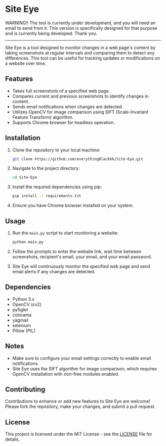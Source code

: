 # Site Eye
WARNING!! The tool is currently under development, and you will need an email to send from it. This version is specifically designed for that purpose and is currently being developed. Thank you.
_____
Site Eye is a tool designed to monitor changes in a web page's content by taking screenshots at regular intervals and comparing them to detect any differences. This tool can be useful for tracking updates or modifications on a website over time.

## Features

- Takes full screenshots of a specified web page.
- Compares current and previous screenshots to identify changes in content.
- Sends email notifications when changes are detected.
- Utilizes OpenCV for image comparison using SIFT (Scale-Invariant Feature Transform) algorithm.
- Supports Chrome browser for headless operation.

## Installation

1. Clone the repository to your local machine:

    ```bash
    git clone https://github.com/everythingBlackkk/Site-Eye.git
    ```

2. Navigate to the project directory:

    ```bash
    cd Site-Eye
    ```

3. Install the required dependencies using pip:

    ```bash
    pip install -r requirements.txt
    ```

4. Ensure you have Chrome browser installed on your system.

## Usage

1. Run the `main.py` script to start monitoring a website:

    ```bash
    python main.py
    ```

2. Follow the prompts to enter the website link, wait time between screenshots, recipient's email, your email, and your email password.

3. Site Eye will continuously monitor the specified web page and send email alerts if any changes are detected.


## Dependencies

- Python 3.x
- OpenCV (cv2)
- pyfiglet
- colorama
- yagmail
- selenium
- Pillow (PIL)

## Notes

- Make sure to configure your email settings correctly to enable email notifications.
- Site Eye uses the SIFT algorithm for image comparison, which requires OpenCV installation with non-free modules enabled.

## Contributing

Contributions to enhance or add new features to Site Eye are welcome! Please fork the repository, make your changes, and submit a pull request.

## License

This project is licensed under the MIT License - see the [LICENSE](LICENSE) file for details.

